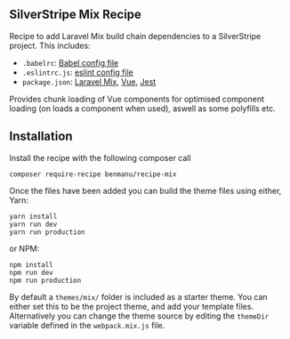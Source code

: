 ## SilverStripe Mix Recipe ##

Recipe to add Laravel Mix build chain dependencies to a SilverStripe project. This includes:

- `.babelrc`: [Babel config file](https://babeljs.io/)
- `.eslintrc.js`: [eslint config file](https://eslint.org/)
- `package.json`: [Laravel Mix](https://github.com/JeffreyWay/laravel-mix), [Vue](https://vuejs.org/), [Jest](https://facebook.github.io/jest/)

Provides chunk loading of Vue components for optimised component loading (on loads a component when used), aswell as some polyfills etc.

## Installation ##

Install the recipe with the following composer call

    composer require-recipe benmanu/recipe-mix

Once the files have been added you can build the theme files using either, Yarn:

    yarn install
    yarn run dev
    yarn run production

or NPM:

    npm install
    npm run dev
    npm run production

By default a `themes/mix/` folder is included as a starter theme. You can either set this to be the project theme, and add your template files. Alternatively you can change the theme source by editing the `themeDir` variable defined in the `webpack.mix.js` file.